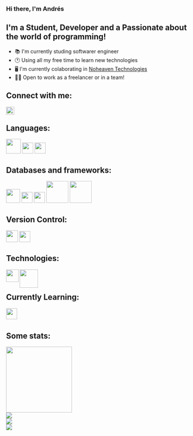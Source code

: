 ﻿

### Hi there, I'm Andrés

## I'm a Student, Developer and a Passionate about the world of programming!
- 📚 I'm currently studing softwarer engineer
- 🕐 Using all my free time to learn new technologies
- 🖥️ I'm currently colaborating in [Noheaven Technologies][nhweb]
- 👨‍💻 Open to work as a freelancer or in a team!
 

## Connect with me:
[<img align= "left" alt= "idk | LinkedIn" width="22px" src= "https://cdn.jsdelivr.net/npm/simple-icons@v3/icons/linkedin.svg"/>][linkedin]

<br>

## Languages:

<div>
    <img aling="left" on_click='' width="40px" src = "https://brandslogos.com/wp-content/uploads/images/large/java-logo-1.png"/>
    <img aling="left" width="30px" src = "https://upload.wikimedia.org/wikipedia/commons/thumb/1/18/ISO_C%2B%2B_Logo.svg/306px-ISO_C%2B%2B_Logo.svg.png"/>
    <img aling="left" width="30px" src = "https://upload.wikimedia.org/wikipedia/commons/thumb/c/c3/Python-logo-notext.svg/1024px-Python-logo-notext.svg.png"> 
</div>


## Databases and frameworks:

<div>
<img aling="left" width="38px" src = "https://www.freepnglogos.com/uploads/logo-mysql-png/logo-mysql-mysql-and-moodle-elearningworld-5.png"/>
<img aling="left" width="30px" src = "https://cdn-icons-png.flaticon.com/512/29/29165.png"/>
<img aling="left" width="30px" src = "https://upload.wikimedia.org/wikipedia/commons/thumb/2/29/Postgresql_elephant.svg/1200px-Postgresql_elephant.svg.png"/>
<img aling="left" width=" 60px" src = "https://cdn.freebiesupply.com/logos/large/2x/django-community-logo-png-transparent.png"/>
<img aling="left" width="60px" src = "https://upload.wikimedia.org/wikipedia/commons/thumb/d/d4/Cayenne_logo.png/800px-Cayenne_logo.png"/>
</div>


## Version Control:
<img aling="left" width="32px" src = "https://cdn-icons-png.flaticon.com/512/25/25231.png"/>   <img aling="left" width="30px" src = "https://iconape.com/wp-content/png_logo_vector/git-icon.png"/>
<br/>


## Technologies:
<div>
    <img align= "left" width="34px" src = "https://www.docker.com/sites/default/files/d8/2019-07/vertical-logo-monochromatic.png">
    <img align= "left" width="50px" src = "https://kuharanbhowmik.files.wordpress.com/2018/02/api_rest.png">
</div>

<br>
</br>

## Currently Learning:
<div>
    <img align= "left" width="30px" src = "https://luigiasir.files.wordpress.com/2017/10/powershell_5-0_icon.png">
</div>

<br>
</br>


## Some stats:
<div >
<a href="https://github.com/AndresGL01">
    <img height="180em" src ="https://github-readme-stats.vercel.app/api/?username=AndresGL01&show_icons=true&theme=gotham&include_all_commits=true&count_private=true"/>
    
</a>
</div>

<div align="left">
    <img src="https://activity-graph.herokuapp.com/graph?username=AndresGL01&theme=gotham" />
</div>

<div >
    <img  src="https://github-readme-streak-stats.herokuapp.com/?user=AndresGL01&theme=gotham" />
</div>

<div > 
    <img src ="https://github-readme-stats.vercel.app/api/top-langs/?username=AndresGL01&layout=compact&lang_count=16&theme=gotham"/>
</div>


[linkedin]: https://www.linkedin.com/in/andr%C3%A9s-garrido-l%C3%B3pez-947b22195
[nhweb]: www.example.com

